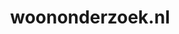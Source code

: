 ---
layout: post
title:  "woononderzoek.nl"
internal_url:  "/dutchgov/woononderzoek.nl.html"
categories: dutchgov
---